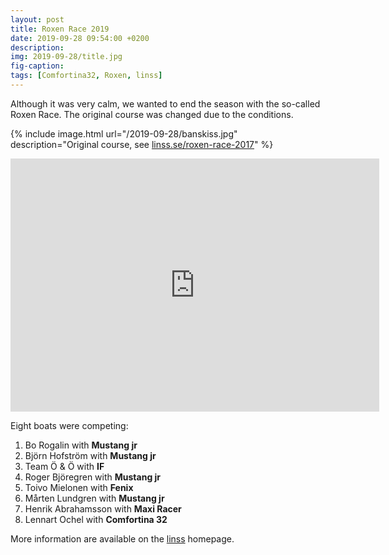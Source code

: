 ```yaml
---
layout: post
title: Roxen Race 2019
date: 2019-09-28 09:54:00 +0200
description:
img: 2019-09-28/title.jpg
fig-caption:
tags: [Comfortina32, Roxen, linss]
---
```

Although it was very calm, we wanted to end the season with the so-called Roxen Race. The original course was changed due to the conditions.

{% include image.html url="/2019-09-28/banskiss.jpg" description="Original course, see <a href='http://linss.se/roxen-race-2017/'>linss.se/roxen-race-2017</a>" %}

<center>
  <iframe src='https://www.strava.com/activities/2746767368/embed/8b980927be145f0592e6fbf6a45ba6a664c237ed'
     height='405' width='590' frameborder='0' allowtransparency='true' scrolling='no'></iframe>
</center>

Eight boats were competing:

1. Bo Rogalin with **Mustang jr**
1. Björn Hofström with **Mustang jr**
1. Team Ö & Ö with **IF**
1. Roger Björegren with **Mustang jr**
1. Toivo Mielonen with **Fenix**
1. Mårten Lundgren with **Mustang jr**
1. Henrik Abrahamsson with **Maxi Racer**
1. Lennart Ochel with **Comfortina 32**

More information are available on the [linss](http://linss.se/wp-content/uploads/2019/11/Roxenm%C3%A4staren-2019.pdf) homepage.
